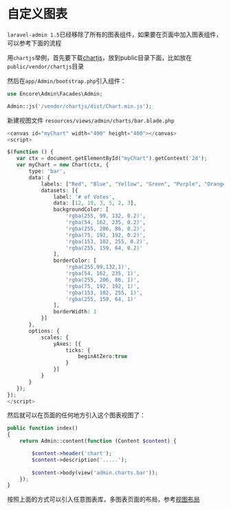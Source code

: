# 自定义图表

`laravel-admin 1.5`已经移除了所有的图表组件，如果要在页面中加入图表组件，可以参考下面的流程

用`chartjs`举例，首先要下载[chartjs](http://chartjs.org/)，放到public目录下面，比如放在`public/vendor/chartjs`目录

然后在`app/Admin/bootstrap.php`引入组件：

```php
use Encore\Admin\Facades\Admin;

Admin::js('/vendor/chartjs/dist/Chart.min.js');

```

新建视图文件 `resources/views/admin/charts/bar.blade.php`

```php
<canvas id="myChart" width="400" height="400"></canvas>
<script>

$(function () {
   var ctx = document.getElementById("myChart").getContext('2d');
   var myChart = new Chart(ctx, {
       type: 'bar',
       data: {
           labels: ["Red", "Blue", "Yellow", "Green", "Purple", "Orange"],
           datasets: [{
               label: '# of Votes',
               data: [12, 19, 3, 5, 2, 3],
               backgroundColor: [
                   'rgba(255, 99, 132, 0.2)',
                   'rgba(54, 162, 235, 0.2)',
                   'rgba(255, 206, 86, 0.2)',
                   'rgba(75, 192, 192, 0.2)',
                   'rgba(153, 102, 255, 0.2)',
                   'rgba(255, 159, 64, 0.2)'
               ],
               borderColor: [
                   'rgba(255,99,132,1)',
                   'rgba(54, 162, 235, 1)',
                   'rgba(255, 206, 86, 1)',
                   'rgba(75, 192, 192, 1)',
                   'rgba(153, 102, 255, 1)',
                   'rgba(255, 159, 64, 1)'
               ],
               borderWidth: 1
           }]
       },
       options: {
           scales: {
               yAxes: [{
                   ticks: {
                       beginAtZero:true
                   }
               }]
           }
       }
   }); 
});
</script>
```

然后就可以在页面的任何地方引入这个图表视图了：

```php
public function index()
{
    return Admin::content(function (Content $content) {

        $content->header('chart');
        $content->description('.....');
        
        $content->body(view('admin.charts.bar'));
    });
}

```

按照上面的方式可以引入任意图表库，多图表页面的布局，参考[视图布局](/zh/layout.md)